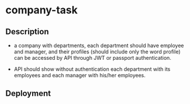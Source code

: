 # company-task

## Description
* a company with departments, each department should have employee and manager, and their profiles (should include only the word profile) can be accessed by API through JWT or passport authentication.

* API should show without authentication each department with its employees and each manager with his/her employees.

## Deployment
